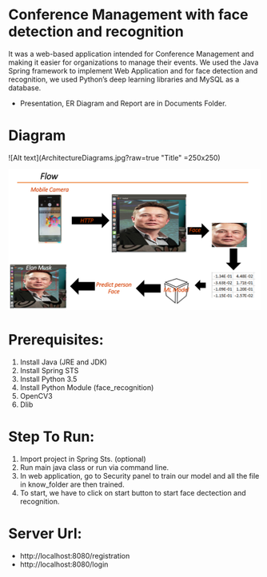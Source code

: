# Conference Management with face detection and recognition
It was a web-based application intended for Conference Management and making it easier for
organizations to manage their events. We used the Java Spring framework to implement Web
Application and for face detection and recognition, we used Python’s deep learning libraries and MySQL
as a database.

* Presentation, ER Diagram and Report are in Documents Folder.

# Diagram
 ![Alt text](ArchitectureDiagrams.jpg?raw=true "Title" =250x250)

 ![Alt text](Documents/Presentation-raw/1497e024ce9c052b1c29e12331f4ff59-15.jpg?raw=true "Title")


# Prerequisites:
1) Install Java (JRE and JDK)
2) Install Spring STS
3) Install Python 3.5
4) Install Python Module  (face_recognition)
5) OpenCV3
6) Dlib 

# Step To Run:
1) Import project in Spring Sts. (optional)
2) Run main java class or run via command line.
3) In web application, go to Security panel to train our model and all the file in know_folder are then trained.
4) To start, we have to click on start button to start face dectection and recognition.

# Server Url:
- http://localhost:8080/registration
- http://localhost:8080/login
